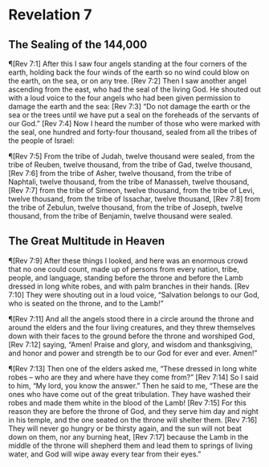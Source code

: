# Revelation 7

## The Sealing of the 144,000
¶[Rev 7:1] After this I saw four angels standing at the four corners of the earth, holding back the four winds of the earth so no wind could blow on the earth, on the sea, or on any tree.
[Rev 7:2] Then I saw another angel ascending from the east, who had the seal of the living God. He shouted out with a loud voice to the four angels who had been given permission to damage the earth and the sea:
[Rev 7:3] “Do not damage the earth or the sea or the trees until we have put a seal on the foreheads of the servants of our God.”
[Rev 7:4] Now I heard the number of those who were marked with the seal, one hundred and forty-four thousand, sealed from all the tribes of the people of Israel:

¶[Rev 7:5] From the tribe of Judah, twelve thousand were sealed, from the tribe of Reuben, twelve thousand, from the tribe of Gad, twelve thousand,
[Rev 7:6] from the tribe of Asher, twelve thousand, from the tribe of Naphtali, twelve thousand, from the tribe of Manasseh, twelve thousand,
[Rev 7:7] from the tribe of Simeon, twelve thousand, from the tribe of Levi, twelve thousand, from the tribe of Issachar, twelve thousand,
[Rev 7:8] from the tribe of Zebulun, twelve thousand, from the tribe of Joseph, twelve thousand, from the tribe of Benjamin, twelve thousand were sealed.

## The Great Multitude in Heaven
¶[Rev 7:9] After these things I looked, and here was an enormous crowd that no one could count, made up of persons from every nation, tribe, people, and language, standing before the throne and before the Lamb dressed in long white robes, and with palm branches in their hands.
[Rev 7:10] They were shouting out in a loud voice, “Salvation belongs to our God, who is seated on the throne, and to the Lamb!”

¶[Rev 7:11] And all the angels stood there in a circle around the throne and around the elders and the four living creatures, and they threw themselves down with their faces to the ground before the throne and worshiped God,
[Rev 7:12] saying, “Amen! Praise and glory, and wisdom and thanksgiving, and honor and power and strength be to our God for ever and ever. Amen!”

¶[Rev 7:13] Then one of the elders asked me, “These dressed in long white robes – who are they and where have they come from?”
[Rev 7:14] So I said to him, “My lord, you know the answer.” Then he said to me, “These are the ones who have come out of the great tribulation. They have washed their robes and made them white in the blood of the Lamb!
[Rev 7:15] For this reason they are before the throne of God, and they serve him day and night in his temple, and the one seated on the throne will shelter them.
[Rev 7:16] They will never go hungry or be thirsty again, and the sun will not beat down on them, nor any burning heat,
[Rev 7:17] because the Lamb in the middle of the throne will shepherd them and lead them to springs of living water, and God will wipe away every tear from their eyes.”
